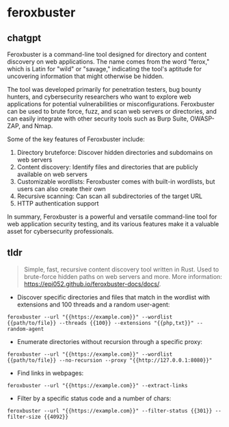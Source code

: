 # feroxbuster 
## chatgpt 
Feroxbuster is a command-line tool designed for directory and content discovery on web applications. The name comes from the word "ferox," which is Latin for "wild" or "savage," indicating the tool's aptitude for uncovering information that might otherwise be hidden.

The tool was developed primarily for penetration testers, bug bounty hunters, and cybersecurity researchers who want to explore web applications for potential vulnerabilities or misconfigurations. Feroxbuster can be used to brute force, fuzz, and scan web servers or directories, and can easily integrate with other security tools such as Burp Suite, OWASP-ZAP, and Nmap.

Some of the key features of Feroxbuster include:

1. Directory bruteforce: Discover hidden directories and subdomains on web servers
2. Content discovery: Identify files and directories that are publicly available on web servers
3. Customizable wordlists: Feroxbuster comes with built-in wordlists, but users can also create their own
4. Recursive scanning: Can scan all subdirectories of the target URL
5. HTTP authentication support

In summary, Feroxbuster is a powerful and versatile command-line tool for web application security testing, and its various features make it a valuable asset for cybersecurity professionals. 

## tldr 
 
> Simple, fast, recursive content discovery tool written in Rust.
> Used to brute-force hidden paths on web servers and more.
> More information: <https://epi052.github.io/feroxbuster-docs/docs/>.

- Discover specific directories and files that match in the wordlist with extensions and 100 threads and a random user-agent:

`feroxbuster --url "{{https://example.com}}" --wordlist {{path/to/file}} --threads {{100}} --extensions "{{php,txt}}" --random-agent`

- Enumerate directories without recursion through a specific proxy:

`feroxbuster --url "{{https://example.com}}" --wordlist {{path/to/file}} --no-recursion --proxy "{{http://127.0.0.1:8080}}"`

- Find links in webpages:

`feroxbuster --url "{{https://example.com}}" --extract-links`

- Filter by a specific status code and a number of chars:

`feroxbuster --url "{{https://example.com}}" --filter-status {{301}} --filter-size {{4092}}`
